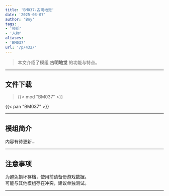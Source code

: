 ```yaml
---
title: 'BM037-古明地觉'
date: '2025-03-07'
author: 'Bny'
tags:
- '模组'
- '人物'
aliases:
- 'BM037'
url: '/p/432/'
---
```


> 本文介绍了模组 **古明地觉** 的功能与特点。

---

## 文件下载  

> {{< mod "BM037" >}}  

{{< pan "BM037" >}}  

---

## 模组简介

>  
内容有待更新...  

---

## 注意事项

>  
为避免损坏存档，使用前请备份游戏数据。  
可能与其他模组存在冲突，建议单独测试。  

---

